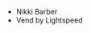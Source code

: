 - Nikki Barber
- Vend by Lightspeed

<!---
nikkiabarber/nikkiabarber is a ✨ special ✨ repository because its `README.md` (this file) appears on your GitHub profile.
You can click the Preview link to take a look at your changes.
--->

